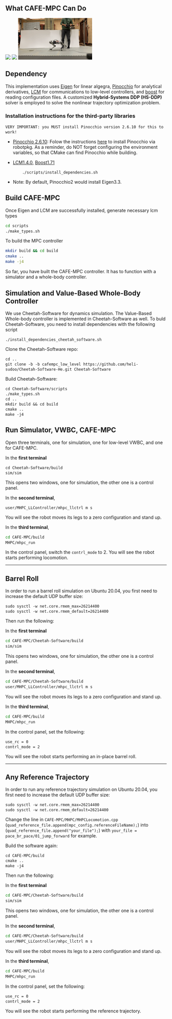 ## **What CAFE-MPC Can Do**
<img src="demo/inplace_barrel_roll.gif" height="130">  <img src="demo/running_barrel_roll.gif" height="130"> <img src="demo/hard_push.gif" height="130">

## **Dependency**
This implementation uses [Eigen](https://gitlab.com/libeigen/eigen) for linear algegra, [Pinocchio](git@github.com:stack-of-tasks/pinocchio.git) for analytical derivatives, [LCM](https://github.com/lcm-proj/lcm/releases) for communications to low-level controllers, and [boost](https://www.boost.org/users/history/) for reading configuration files. A customized **Hybrid-Systems DDP (HS-DDP)** solver is employed to solve the nonlinear trajectory optimization problem. 

### **Installation instructions for the third-party libraries**

```
VERY IMPORTANT: you MUST install Pinocchio version 2.6.10 for this to work!
```
- [Pinocchio 2.6.10](git@github.com:stack-of-tasks/pinocchio.git): Folow the instructions [here](https://stack-of-tasks.github.io/pinocchio/download.html) to install Pinocchio via robotpkg. As a reminder, do NOT forget configuring the environment variables, so that CMake can find Pinocchio while building.
- [LCM1.4.0](https://github.com/lcm-proj/lcm/releases/tag/v1.4.0), [Boost1.71](https://www.boost.org/users/history/)
    ```
        ./scripts/install_dependencies.sh
    ```


- Note: By default, Pinocchio2 would install Eigen3.3. 



## **Build CAFE-MPC**

Once Eigen and LCM are successfully installed, generate necessary lcm types

```bash
cd scripts
./make_types.sh
```

To build the MPC controller

```bash
mkdir build && cd build
cmake ..
make -j4
```

So far, you have built the CAFE-MPC controller. It has to function with a simulator and a whole-body controller.

## **Simulation and Value-Based Whole-Body Controller**
We use Cheetah-Software for dynamics simulation. The Value-Based Whole-body controller is implemented in Cheetah-Software as well. To buld Cheetah-Software, you need to install dependencies with the following script

```
./install_dependencies_cheetah_software.sh
```
Clone the Cheetah-Software repo:
```
cd ..
git clone -b -b cafempc_low_level https://github.com/heli-sudoo/Cheetah-Software-He.git Cheetah-Software
```
Build Cheetah-Software:
```
cd Cheetah-Software/scripts
./make_types.sh
cd .. 
mkdir build && cd build
cmake ..
make -j4
```

## **Run Simulator, VWBC, CAFE-MPC**
Open three terminals, one for simulation, one for low-level VWBC, and one for CAFE-MPC. 

In the **first terminal** 
```
cd Cheetah-Software/build
sim/sim
```
This opens two windows, one for simulation, the other one is a control panel.

In the **second terminal**,
```
user/MHPC_LLController/mhpc_llctrl m s
```
You will see the robot moves its legs to a zero configuration and stand up.

In the **third terminal**,
```bash
cd CAFE-MPC/build
MHPC/mhpc_run
```
In the control panel, switch the `contrl_mode` to 2. You will see the robot starts performing locomotion.

---
## **Barrel Roll**
In order to run a barrel roll simulation on Ubuntu 20.04, you first need to increase the default UDP buffer size:
```
sudo sysctl -w net.core.rmem_max=26214400
sudo sysctl -w net.core.rmem_default=26214400
```

Then run the following:

In the **first terminal** 
```bash
cd CAFE-MPC/Cheetah-Software/build
sim/sim
```
This opens two windows, one for simulation, the other one is a control panel.

In the **second terminal**,
```bash
cd CAFE-MPC/Cheetah-Software/build
user/MHPC_LLController/mhpc_llctrl m s
```
You will see the robot moves its legs to a zero configuration and stand up.

In the **third terminal**,
```bash
cd CAFE-MPC/build
MHPC/mhpc_run
```
In the control panel, set the following:
```
use_rc = 0
contrl_mode = 2
```
You will see the robot starts performing an in-place barrel roll.


---
## **Any Reference Trajectory**
In order to run any reference trajectory simulation on Ubuntu 20.04, you first need to increase the default UDP buffer size:
```
sudo sysctl -w net.core.rmem_max=26214400
sudo sysctl -w net.core.rmem_default=26214400
```

Change the line in `CAFE-MPC/MHPC/MHPCLocomotion.cpp` (`quad_reference_file.append(mpc_config.referenceFileName);`) into (`quad_reference_file.append("your_file");`) with `your_file = pace_br_pace/01_jump_forward` for example. 

Build the software again:
```
cd CAFE-MPC/build
cmake ..
make -j4
```

Then run the following:

In the **first terminal** 
```bash
cd CAFE-MPC/Cheetah-Software/build
sim/sim
```
This opens two windows, one for simulation, the other one is a control panel.

In the **second terminal**,
```bash
cd CAFE-MPC/Cheetah-Software/build
user/MHPC_LLController/mhpc_llctrl m s
```
You will see the robot moves its legs to a zero configuration and stand up.

In the **third terminal**,
```bash
cd CAFE-MPC/build
MHPC/mhpc_run
```
In the control panel, set the following:
```
use_rc = 0
contrl_mode = 2
```
You will see the robot starts performing the reference trajectory.


